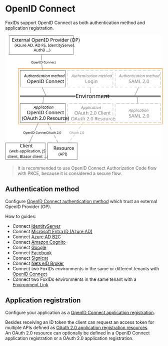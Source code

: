 ﻿# OpenID Connect

FoxIDs support OpenID Connect as both authentication method and application registration.

![FoxIDs OpenID Connect](images/connections-oidc.svg)

> It is recommended to use OpenID Connect Authorization Code flow with PKCE, because it is considered a secure flow.

## Authentication method

Configure [OpenID Connect authentication method](auth-method-oidc.md) which trust an external OpenID Provider (OP).

How to guides:

- Connect [IdentityServer](auth-method-howto-oidc-identityserver.md)
- Connect [Microsoft Entra ID (Azure AD)](auth-method-howto-oidc-azure-ad.md) 
- Connect [Azure AD B2C](auth-method-howto-oidc-azure-ad-b2c.md) 
- Connect [Amazon Cognito](auth-method-howto-oidc-amazon-cognito.md)
- Connect [Google](auth-method-howto-oidc-google.md)
- Connect [Facebook](auth-method-howto-oidc-facebook.md)
- Connect [Signicat](auth-method-howto-oidc-signicat.md)
- Connect [Nets eID Broker](auth-method-howto-oidc-nets-eid-broker.md)
- Connect two FoxIDs environments in the same or different tenants with [OpenID Connect](howto-oidc-foxids.md)
- Connect two FoxIDs environments in the same tenant with a [Environment Link](howto-environmentlink-foxids.md)

## Application registration

Configure your application as a [OpenID Connect application registration](app-reg-oidc.md).

Besides receiving an ID token the client can request an access token for multiple APIs defined as [OAuth 2.0 application registration resources](app-reg-oauth-2.0.md#oauth-20-resource).  
An OAuth 2.0 resource can optionally be defined in a OpenID Connect application registration or a OAuth 2.0 application registration.

